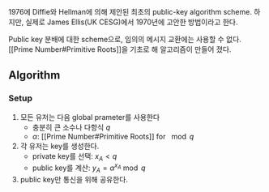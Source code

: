 1976에 Diffie와 Hellman에 의해 제안된 최초의 public-key algorithm scheme. 하지만, 실제로 James Ellis(UK CESG)에서 1970년에 고안한 방법이라고 한다. 

Public key 분배에 대한 scheme으로, 임의의 메시지 교환에는 사용할 수 없다. [[Prime Number#Primitive Roots]]을 기초로 해 알고리즘이 만들어 졌다. 
## Algorithm
### Setup
1. 모든 유저는 다음 global prameter를 사용한다
	+ 충분히 큰 소수나 다항식 $q$
	+ $\alpha$: [[Prime Number#Primitive Roots]] for $\mod q$
2. 각 유저는 key를 생성한다.
	+ private key를 선택: $x_A<q$
	+ public key를 계산: $y_A = \alpha^{x_A} \bmod q$
3. public key만 통신을 위해 공유한다. 